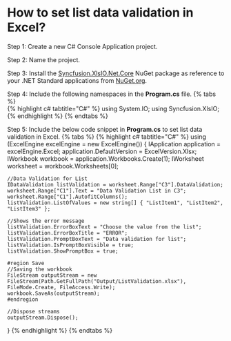 # How to set list data validation in Excel?

Step 1: Create a new C# Console Application project.

Step 2: Name the project.

Step 3: Install the [Syncfusion.XlsIO.Net.Core](https://www.nuget.org/packages/Syncfusion.XlsIO.Net.Core) NuGet package as reference to your .NET Standard applications from [NuGet.org](https://www.nuget.org).

Step 4: Include the following namespaces in the **Program.cs** file.
{% tabs %}  
{% highlight c# tabtitle="C#" %}
using System.IO;
using Syncfusion.XlsIO;
{% endhighlight %}
{% endtabs %}  

Step 5: Include the below code snippet in **Program.cs** to set list data validation in Excel.
{% tabs %}
{% highlight c# tabtitle="C#" %}
using (ExcelEngine excelEngine = new ExcelEngine())
{
    IApplication application = excelEngine.Excel;
    application.DefaultVersion = ExcelVersion.Xlsx;
    IWorkbook workbook = application.Workbooks.Create(1);
    IWorksheet worksheet = workbook.Worksheets[0];

    //Data Validation for List
    IDataValidation listValidation = worksheet.Range["C3"].DataValidation;
    worksheet.Range["C1"].Text = "Data Validation List in C3";
    worksheet.Range["C1"].AutofitColumns();
    listValidation.ListOfValues = new string[] { "ListItem1", "ListItem2", "ListItem3" };

    //Shows the error message
    listValidation.ErrorBoxText = "Choose the value from the list";
    listValidation.ErrorBoxTitle = "ERROR";
    listValidation.PromptBoxText = "Data validation for list";
    listValidation.IsPromptBoxVisible = true;
    listValidation.ShowPromptBox = true;

    #region Save
    //Saving the workbook
    FileStream outputStream = new FileStream(Path.GetFullPath("Output/ListValidation.xlsx"), FileMode.Create, FileAccess.Write);
    workbook.SaveAs(outputStream);
    #endregion

    //Dispose streams
    outputStream.Dispose();
}
{% endhighlight %}
{% endtabs %}
